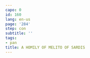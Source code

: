 ```yaml
---
capo: 0
id: 160
lang: en-us
page: '284'
step: con
subtitle: ''
tags:
- pan
title: A HOMILY OF MELITO OF SARDIS
---
```

